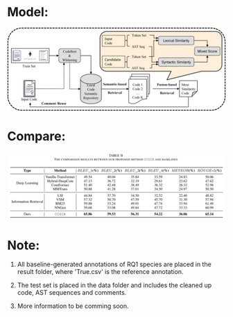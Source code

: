 # Model:

![](figs/SCmodel.png)

# Compare:

![](figs/RQ1.png)

# Note:

1. All baseline-generated annotations of RQ1 species are placed in the result folder, where 'True.csv' is the reference annotation.

2. The test set is placed in the data folder and includes the cleaned up code, AST sequences and comments.
3. More information to be comming soon.

